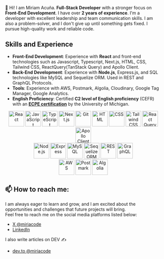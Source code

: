 👋 Hi! I am Miriam Acuña. **Full-Stack Developer** with a stronger focus on **Front-End Development**. I have over **2 years of experience**. I'm a developer with excellent leadership and team communication skills. I am also a problem-solver, and I don't give up until something gets fixed. I pursue high-quality work and reliable code.

## Skills and Experience

- **Front-End Development**: Experience with **React** and front-end technologies such as Javascript, Typescript, Next.js, HTML, CSS, Tailwind CSS, ReactQuery(TanStack Query) and Apollo Client.
- **Back-End Development**: Experience with **Node.js**, Express.js, and SQL technologies like MySQL and Sequelize ORM. Used in REST and GraphQL Protocols.
- **Tools**: Experience with AWS, Postmark, Algolia, Cloudinary, Google Tag Manager, Google Analytics.
- **English Proficiency**: Certified **C2 level of English proficiency** (CEFR) with an [**ECPE certification**](https://drive.google.com/file/d/1dDNEPN4pRxmYEddPCTkE-3_O7MPoIaCp/view?trk=public_profile_see-credential) by the University of Michigan.
  
<div align="center">
  <img width="50" src="https://user-images.githubusercontent.com/25181517/183897015-94a058a6-b86e-4e42-a37f-bf92061753e5.png" alt="React" title="React"/>
  <img width="50" src="https://user-images.githubusercontent.com/25181517/117447155-6a868a00-af3d-11eb-9cfe-245df15c9f3f.png" alt="JavaScript" title="JavaScript"/>
  <img width="50" src="https://user-images.githubusercontent.com/25181517/183890598-19a0ac2d-e88a-4005-a8df-1ee36782fde1.png" alt="TypeScript" title="TypeScript"/>
  <img width="50" src="https://github.com/user-attachments/assets/c8921f71-b9d1-45fc-bcd4-020d15f5a62a" alt="Next.js" title="Next" />
  <img width="50" src="https://user-images.githubusercontent.com/25181517/192108372-f71d70ac-7ae6-4c0d-8395-51d8870c2ef0.png" alt="Git" title="Git">
  <img width="50" src="https://user-images.githubusercontent.com/25181517/192158954-f88b5814-d510-4564-b285-dff7d6400dad.png" alt="HTML" title="HTML"/>
  <img width="50" src="https://user-images.githubusercontent.com/25181517/183898674-75a4a1b1-f960-4ea9-abcb-637170a00a75.png" alt="CSS" title="CSS"/>
  <img width="50" src="https://user-images.githubusercontent.com/25181517/202896760-337261ed-ee92-4979-84c4-d4b829c7355d.png" alt="Tailwind CSS" title="Tailwind CSS"/>
  <img width="50" src="https://github.com/user-attachments/assets/a3e40bf1-82d5-4907-b3bd-10d2eb4b00f5" alt="React Query" title="React Query"/>
  <img width="50" src="https://github.com/user-attachments/assets/a1299201-4c88-41a9-a83b-d0f4ec7cfda3" alt="Apollo Client" title="Apollo Client"/>
</div>

<div align="center">
  <img width="50" src="https://github.com/user-attachments/assets/f52f1ef3-e00d-414e-bb1f-78b7bc456e35" alt="Node.js" title="Node.js"/>
  <img width="50" src="https://user-images.githubusercontent.com/25181517/183859966-a3462d8d-1bc7-4880-b353-e2cbed900ed6.png" alt="Express" title="Express"/>
  <img width="50" src="https://github.com/user-attachments/assets/834c7a84-52c2-4d17-8811-e991ea65f8c4" alt="MySQL" title="MySQL"/>
  <img width="50" src="https://github.com/user-attachments/assets/a36aaa30-3fbe-466d-b63e-784de70766d0" alt="SequelizeORM" title="SequelizeORM"/>
  <img width="50" src="https://user-images.githubusercontent.com/25181517/192107858-fe19f043-c502-4009-8c47-476fc89718ad.png" alt="REST" title="REST"/>
  <img width="50" src="https://user-images.githubusercontent.com/25181517/192107856-aa92c8b1-b615-47c3-9141-ed0d29a90239.png" alt="GraphQL" title="GraphQL"/>
</div>

<div align="center">
  <img width="50" src="https://github.com/user-attachments/assets/362cffbb-d63d-4ff3-9f76-7ffbd43785e7" alt="AWS" title="AWS"/>
  <img width="50" src="https://github.com/user-attachments/assets/d3dce298-86e6-461e-8a0c-f6f66e9267d5" alt="Postmark" title="Postmark" />
  <img width="50" src="https://github.com/user-attachments/assets/a8ebdf20-51aa-4b40-a8e1-9463748ab6be" alt="Algolia" title="Algolia" />

</div>

## 📫 How to reach me:
I am always eager to learn and grow, and I am excited about the opportunities and challenges that future projects will bring. <br>
Feel free to reach me on the social media platforms listed below:
* [X @miriacode](https://www.twitter.com/miriacode)
* [LinkedIn](https://www.linkedin.com/in/miriam-acuna-enciso/)


 I also write articles on DEV ✍️
 * [dev.to @miriacode](https://dev.to/miriacode)




